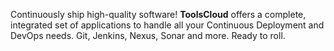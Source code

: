 Continuously ship high-quality software! **ToolsCloud** offers a complete, integrated set of applications to handle all your Continuous Deployment and DevOps needs. Git, Jenkins, Nexus, Sonar and more. Ready to roll.
